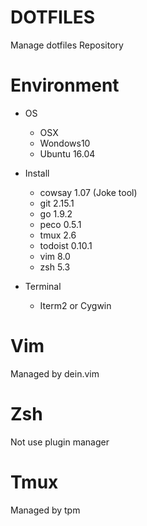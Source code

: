 # DOTFILES
Manage dotfiles Repository

# Environment
- OS
  - OSX
  - Wondows10
  - Ubuntu 16.04

- Install
  - cowsay 1.07 (Joke tool)
  - git 2.15.1
  - go 1.9.2
  - peco 0.5.1
  - tmux 2.6
  - todoist 0.10.1
  - vim 8.0
  - zsh 5.3

- Terminal
  - Iterm2 or Cygwin

# Vim
Managed by dein.vim

# Zsh
Not use plugin manager

# Tmux
Managed by tpm
